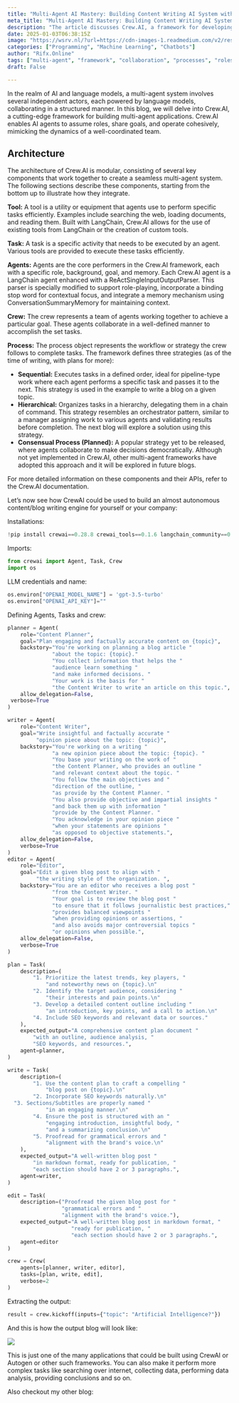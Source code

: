 ```yaml
---
title: "Multi-Agent AI Mastery: Building Content Writing AI System with CrewAI | by Kshitij Kutumbe | Medium"
meta_title: "Multi-Agent AI Mastery: Building Content Writing AI System with CrewAI | by Kshitij Kutumbe | Medium"
description: "The article discusses Crew.AI, a framework for developing multi-agent AI systems that simulate team dynamics. It outlines Crew.AIs modular architecture, which includes tools, tasks, agents, crew, and processes, facilitating collaborative task execution. The framework supports various strategies like sequential, hierarchical, and consensual processes. An example is provided on building a content writing engine with defined roles for a planner, writer, and editor, showcasing how agents can work together to produce a blog post. Crew.AI allows for complex tasks beyond content creation, such as data analysis and internet searches."
date: 2025-01-03T06:38:15Z
image: "https://wsrv.nl/?url=https://cdn-images-1.readmedium.com/v2/resize:fit:800/0*XS4qjVszohrcdTC7"
categories: ["Programming", "Machine Learning", "Chatbots"]
author: "Rifx.Online"
tags: ["multi-agent", "framework", "collaboration", "processes", "roles"]
draft: False

---
```







In the realm of AI and language models, a multi\-agent system involves several independent actors, each powered by language models, collaborating in a structured manner. In this blog, we will delve into Crew.AI, a cutting\-edge framework for building multi\-agent applications. Crew.AI enables AI agents to assume roles, share goals, and operate cohesively, mimicking the dynamics of a well\-coordinated team.


## Architecture

The architecture of Crew.AI is modular, consisting of several key components that work together to create a seamless multi\-agent system. The following sections describe these components, starting from the bottom up to illustrate how they integrate.

**Tool:** A tool is a utility or equipment that agents use to perform specific tasks efficiently. Examples include searching the web, loading documents, and reading them. Built with LangChain, Crew.AI allows for the use of existing tools from LangChain or the creation of custom tools.

**Task:** A task is a specific activity that needs to be executed by an agent. Various tools are provided to execute these tasks efficiently.

**Agents:** Agents are the core performers in the Crew.AI framework, each with a specific role, background, goal, and memory. Each Crew.AI agent is a LangChain agent enhanced with a ReActSingleInputOutputParser. This parser is specially modified to support role\-playing, incorporate a binding stop word for contextual focus, and integrate a memory mechanism using ConversationSummaryMemory for maintaining context.

**Crew:** The crew represents a team of agents working together to achieve a particular goal. These agents collaborate in a well\-defined manner to accomplish the set tasks.

**Process:** The process object represents the workflow or strategy the crew follows to complete tasks. The framework defines three strategies (as of the time of writing, with plans for more):

* **Sequential:** Executes tasks in a defined order, ideal for pipeline\-type work where each agent performs a specific task and passes it to the next. This strategy is used in the example to write a blog on a given topic.
* **Hierarchical:** Organizes tasks in a hierarchy, delegating them in a chain of command. This strategy resembles an orchestrator pattern, similar to a manager assigning work to various agents and validating results before completion. The next blog will explore a solution using this strategy.
* **Consensual Process (Planned):** A popular strategy yet to be released, where agents collaborate to make decisions democratically. Although not yet implemented in Crew.AI, other multi\-agent frameworks have adopted this approach and it will be explored in future blogs.

For more detailed information on these components and their APIs, refer to the Crew.AI documentation.

Let’s now see how CrewAI could be used to build an almost autonomous content/blog writing engine for yourself or your company:

Installations:


```python
!pip install crewai==0.28.8 crewai_tools==0.1.6 langchain_community==0.0.29
```
Imports:


```python
from crewai import Agent, Task, Crew
import os
```
LLM credentials and name:


```python
os.environ["OPENAI_MODEL_NAME"] = 'gpt-3.5-turbo'
os.environ["OPENAI_API_KEY"]=""
```
Defining Agents, Tasks and crew:


```python
planner = Agent(
    role="Content Planner",
    goal="Plan engaging and factually accurate content on {topic}",
    backstory="You're working on planning a blog article "
              "about the topic: {topic}."
              "You collect information that helps the "
              "audience learn something "
              "and make informed decisions. "
              "Your work is the basis for "
              "the Content Writer to write an article on this topic.",
    allow_delegation=False,
 verbose=True
)

writer = Agent(
    role="Content Writer",
    goal="Write insightful and factually accurate "
         "opinion piece about the topic: {topic}",
    backstory="You're working on a writing "
              "a new opinion piece about the topic: {topic}. "
              "You base your writing on the work of "
              "the Content Planner, who provides an outline "
              "and relevant context about the topic. "
              "You follow the main objectives and "
              "direction of the outline, "
              "as provide by the Content Planner. "
              "You also provide objective and impartial insights "
              "and back them up with information "
              "provide by the Content Planner. "
              "You acknowledge in your opinion piece "
              "when your statements are opinions "
              "as opposed to objective statements.",
    allow_delegation=False,
    verbose=True
)
editor = Agent(
    role="Editor",
    goal="Edit a given blog post to align with "
         "the writing style of the organization. ",
    backstory="You are an editor who receives a blog post "
              "from the Content Writer. "
              "Your goal is to review the blog post "
              "to ensure that it follows journalistic best practices,"
              "provides balanced viewpoints "
              "when providing opinions or assertions, "
              "and also avoids major controversial topics "
              "or opinions when possible.",
    allow_delegation=False,
    verbose=True
)

plan = Task(
    description=(
        "1. Prioritize the latest trends, key players, "
            "and noteworthy news on {topic}.\n"
        "2. Identify the target audience, considering "
            "their interests and pain points.\n"
        "3. Develop a detailed content outline including "
            "an introduction, key points, and a call to action.\n"
        "4. Include SEO keywords and relevant data or sources."
    ),
    expected_output="A comprehensive content plan document "
        "with an outline, audience analysis, "
        "SEO keywords, and resources.",
    agent=planner,
)

write = Task(
    description=(
        "1. Use the content plan to craft a compelling "
            "blog post on {topic}.\n"
        "2. Incorporate SEO keywords naturally.\n"
  "3. Sections/Subtitles are properly named "
            "in an engaging manner.\n"
        "4. Ensure the post is structured with an "
            "engaging introduction, insightful body, "
            "and a summarizing conclusion.\n"
        "5. Proofread for grammatical errors and "
            "alignment with the brand's voice.\n"
    ),
    expected_output="A well-written blog post "
        "in markdown format, ready for publication, "
        "each section should have 2 or 3 paragraphs.",
    agent=writer,
)

edit = Task(
    description=("Proofread the given blog post for "
                 "grammatical errors and "
                 "alignment with the brand's voice."),
    expected_output="A well-written blog post in markdown format, "
                    "ready for publication, "
                    "each section should have 2 or 3 paragraphs.",
    agent=editor
)

crew = Crew(
    agents=[planner, writer, editor],
    tasks=[plan, write, edit],
    verbose=2
)

```
Extracting the output:


```python
result = crew.kickoff(inputs={"topic": "Artificial Intelligence?"})
```
And this is how the output blog will look like:

![](https://wsrv.nl/?url=https://cdn-images-1.readmedium.com/v2/resize:fit:800/1*xokrHoAVZCHIuKH2HOi9FA.png)

This is just one of the many applications that could be built using CrewAI or Autogen or other such frameworks. You can also make it perform more complex tasks like searching over internet, collecting data, performing data analysis, providing conclusions and so on.

Also checkout my other blog:


